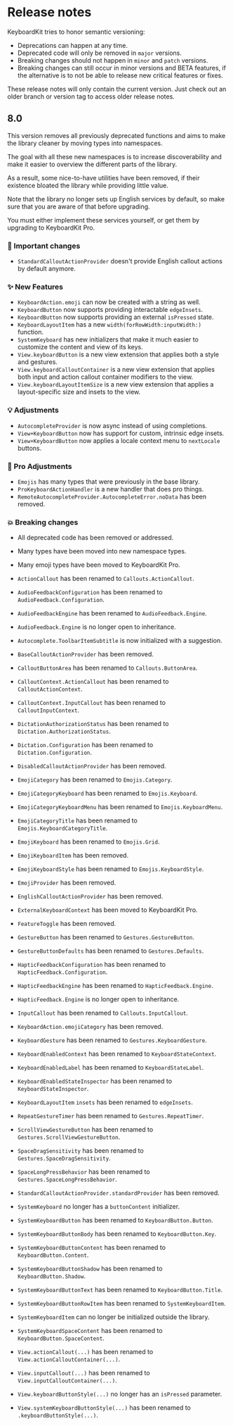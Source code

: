 # Release notes

KeyboardKit tries to honor semantic versioning:

* Deprecations can happen at any time.
* Deprecated code will only be removed in `major` versions.
* Breaking changes should not happen in `minor` and `patch` versions.
* Breaking changes can still occur in minor versions and BETA features, if the alternative is to not be able to release new critical features or fixes.

These release notes will only contain the current version. Just check out an older branch or version tag to access older release notes. 



## 8.0

This version removes all previously deprecated functions and aims to make the library cleaner by moving types into namespaces.

The goal with all these new namespaces is to increase discoverability and make it easier to overview the different parts of the library.

As a result, some nice-to-have utilities have been removed, if their existence bloated the library while providing little value.

Note that the library no longer sets up English services by default, so make sure that you are aware of that before upgrading. 

You must either implement these services yourself, or get them by upgrading to KeyboardKit Pro.

### 🚨 Important changes

* `StandardCalloutActionProvider` doesn't provide English callout actions by default anymore.

### ✨ New Features

* `KeyboardAction.emoji` can now be created with a string as well.
* `KeyboardButton` now supports providing interactable `edgeInsets`.
* `KeyboardButton` now supports providing an external `isPressed` state.
* `KeyboardLayoutItem` has a new `width(forRowWidth:inputWidth:)` function.
* `SystemKeyboard` has new initializers that make it much easier to customize the content and view of its keys.
* `View.keyboardButton` is a new view extension that applies both a style and gestures.
* `View.keyboardCalloutContainer` is a new view extension that applies both input and action callout container modifiers to the view. 
* `View.keyboardLayoutItemSize` is a new view extension that applies a layout-specific size and insets to the view.

### 💡 Adjustments

* `AutocompleteProvider` is now async instead of using completions.
* `View+KeyboardButton` now has support for custom, intrinsic edge insets.
* `View+KeyboardButton` now applies a locale context menu to `nextLocale` buttons.

### 👑 Pro Adjustments

* `Emojis` has many types that were previously in the base library.
* `ProKeyboardActionHandler` is a new handler that does pro things.
* `RemoteAutocompleteProvider.AutocompleteError.noData` has been removed.
    
### 💥 Breaking changes 

* All deprecated code has been removed or addressed.
* Many types have been moved into new namespace types.
* Many emoji types have been moved to KeyboardKit Pro.

* `ActionCallout` has been renamed to `Callouts.ActionCallout`.
* `AudioFeedbackConfiguration` has been renamed to `AudioFeedback.Configuration`.
* `AudioFeedbackEngine` has been renamed to `AudioFeedback.Engine`.
* `AudioFeedback.Engine` is no longer open to inheritance. 
* `Autocomplete.ToolbarItemSubtitle` is now initialized with a suggestion.
* `BaseCalloutActionProvider` has been removed.
* `CalloutButtonArea` has been renamed to `Callouts.ButtonArea`.
* `CalloutContext.ActionCallout` has been renamed to `CalloutActionContext`.
* `CalloutContext.InputCallout` has been renamed to `CalloutInputContext`.
* `DictationAuthorizationStatus` has been renamed to `Dictation.AuthorizationStatus`.
* `Dictation.Configuration` has been renamed to `Dictation.Configuration`.
* `DisabledCalloutActionProvider` has been removed.
* `EmojiCategory` has been renamed to `Emojis.Category`.
* `EmojiCategoryKeyboard` has been renamed to `Emojis.Keyboard`.
* `EmojiCategoryKeyboardMenu` has been renamed to `Emojis.KeyboardMenu`.
* `EmojiCategoryTitle` has been renamed to `Emojis.KeyboardCategoryTitle`.
* `EmojiKeyboard` has been renamed to `Emojis.Grid`.
* `EmojiKeyboardItem` has been removed.
* `EmojiKeyboardStyle` has been renamed to `Emojis.KeyboardStyle`.
* `EmojiProvider` has been removed.
* `EnglishCalloutActionProvider` has been removed.
* `ExternalKeyboardContext` has been moved to KeyboardKit Pro.
* `FeatureToggle` has been removed.
* `GestureButton` has been renamed to `Gestures.GestureButton`.
* `GestureButtonDefaults` has been renamed to `Gestures.Defaults`.
* `HapticFeedbackConfiguration` has been renamed to `HapticFeedback.Configuration`.
* `HapticFeedbackEngine` has been renamed to `HapticFeedback.Engine`.
* `HapticFeedback.Engine` is no longer open to inheritance.
* `InputCallout` has been renamed to `Callouts.InputCallout`.
* `KeyboardAction.emojiCategory` has been removed.
* `KeyboardGesture` has been renamed to `Gestures.KeyboardGesture`.
* `KeyboardEnabledContext` has been renamed to `KeyboardStateContext`.
* `KeyboardEnabledLabel` has been renamed to `KeyboardStateLabel`.
* `KeyboardEnabledStateInspector` has been renamed to `KeyboardStateInspector`.
* `KeyboardLayoutItem` `insets` has been renamed to `edgeInsets`.
* `RepeatGestureTimer` has been renamed to `Gestures.RepeatTimer`.
* `ScrollViewGestureButton` has been renamed to `Gestures.ScrollViewGestureButton`.
* `SpaceDragSensitivity` has been renamed to `Gestures.SpaceDragSensitivity`.
* `SpaceLongPressBehavior` has been renamed to `Gestures.SpaceLongPressBehavior`.
* `StandardCalloutActionProvider.standardProvider` has been removed.
* `SystemKeyboard` no longer has a `buttonContent` initializer.
* `SystemKeyboardButton` has been renamed to `KeyboardButton.Button`.
* `SystemKeyboardButtonBody` has been renamed to `KeyboardButton.Key`.
* `SystemKeyboardButtonContent` has been renamed to `KeyboardButton.Content`.
* `SystemKeyboardButtonShadow` has been renamed to `KeyboardButton.Shadow`.
* `SystemKeyboardButtonText` has been renamed to `KeyboardButton.Title`.
* `SystemKeyboardButtonRowItem` has been renamed to `SystemKeyboardItem`.
* `SystemKeyboardItem` can no longer be initialized outside the library.
* `SystemKeyboardSpaceContent` has been renamed to `KeyboardButton.SpaceContent`.
* `View.actionCallout(...)` has been renamed to `View.actionCalloutContainer(...)`.
* `View.inputCallout(...)` has been renamed to `View.inputCalloutContainer(...)`.
* `View.keyboardButtonStyle(...)` no longer has an `isPressed` parameter.
* `View.systemKeyboardButtonStyle(...)` has been renamed to `.keyboardButtonStyle(...)`.
